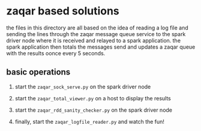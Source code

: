 # zaqar based solutions

the files in this directory are all based on the idea of reading a log file
and sending the lines through the zaqar message queue service to the spark
driver node where it is received and relayed to a spark application. the
spark application then totals the messages send and updates a zaqar queue
with the results oonce every 5 seconds.

## basic operations

1. start the `zaqar_sock_serve.py` on the spark driver node

2. start the `zaqar_total_viewer.py` on a host to display the results

3. start the `zaqar_rdd_sanity_checker.py` on the spark driver node

4. finally, start the `zaqar_logfile_reader.py` and watch the fun!
